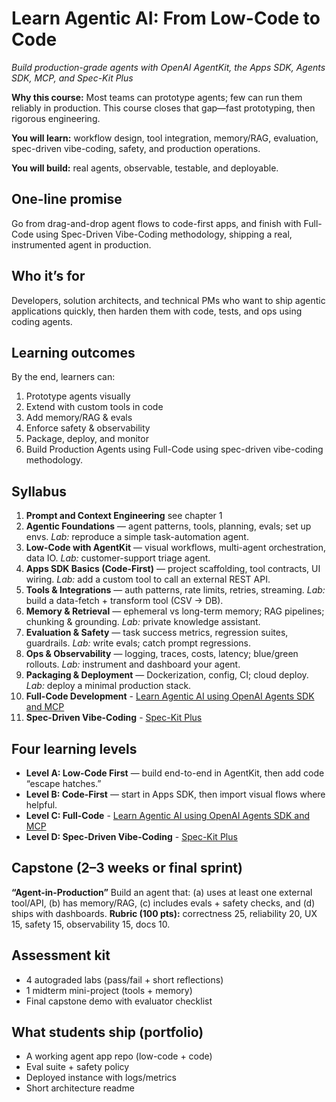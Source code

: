 # Learn Agentic AI: From Low-Code to Code
*Build production-grade agents with OpenAI AgentKit, the Apps SDK, Agents SDK, MCP, and Spec-Kit Plus*

**Why this course:** Most teams can prototype agents; few can run them reliably in production. This course closes that gap—fast prototyping, then rigorous engineering.

**You will learn:** workflow design, tool integration, memory/RAG, evaluation, spec-driven vibe-coding, safety, and production operations.

**You will build:** real agents, observable, testable, and deployable.

## One-line promise

Go from drag-and-drop agent flows to code-first apps, and finish with Full-Code using Spec-Driven Vibe-Coding methodology, shipping a real, instrumented agent in production.

## Who it’s for

Developers, solution architects, and technical PMs who want to ship agentic applications quickly, then harden them with code, tests, and ops using coding agents.

## Learning outcomes

By the end, learners can:

1. Prototype agents visually
2. Extend with custom tools in code
3. Add memory/RAG & evals
4. Enforce safety & observability
5. Package, deploy, and monitor
6. Build Production Agents using Full-Code using spec-driven vibe-coding methodology. 

## Syllabus

1. **Prompt and Context Engineering** see chapter 1
2. **Agentic Foundations** — agent patterns, tools, planning, evals; set up envs. *Lab:* reproduce a simple task-automation agent.
3. **Low-Code with AgentKit** — visual workflows, multi-agent orchestration, data IO. *Lab:* customer-support triage agent.
4. **Apps SDK Basics (Code-First)** — project scaffolding, tool contracts, UI wiring. *Lab:* add a custom tool to call an external REST API.
5. **Tools & Integrations** — auth patterns, rate limits, retries, streaming. *Lab:* build a data-fetch + transform tool (CSV → DB).
6. **Memory & Retrieval** — ephemeral vs long-term memory; RAG pipelines; chunking & grounding. *Lab:* private knowledge assistant.
7. **Evaluation & Safety** — task success metrics, regression suites, guardrails. *Lab:* write evals; catch prompt regressions.
8. **Ops & Observability** — logging, traces, costs, latency; blue/green rollouts. *Lab:* instrument and dashboard your agent.
9. **Packaging & Deployment** — Dockerization, config, CI; cloud deploy. *Lab:* deploy a minimal production stack.
10. **Full-Code Development** - [Learn Agentic AI using OpenAI Agents SDK and MCP](https://github.com/panaversity/learn-agentic-ai)
11. **Spec-Driven Vibe-Coding** - [Spec-Kit Plus](https://github.com/panaversity/spec-kit-plus)

## Four learning levels

* **Level A: Low-Code First** — build end-to-end in AgentKit, then add code “escape hatches.”
* **Level B: Code-First** — start in Apps SDK, then import visual flows where helpful.
* **Level C: Full-Code** - [Learn Agentic AI using OpenAI Agents SDK and MCP](https://github.com/panaversity/learn-agentic-ai)
* **Level D: Spec-Driven Vibe-Coding** - [Spec-Kit Plus](https://github.com/panaversity/spec-kit-plus)

## Capstone (2–3 weeks or final sprint)

**“Agent-in-Production”**
Build an agent that: (a) uses at least one external tool/API, (b) has memory/RAG, (c) includes evals + safety checks, and (d) ships with dashboards.
**Rubric (100 pts):** correctness 25, reliability 20, UX 15, safety 15, observability 15, docs 10.

## Assessment kit

* 4 autograded labs (pass/fail + short reflections)
* 1 midterm mini-project (tools + memory)
* Final capstone demo with evaluator checklist

## What students ship (portfolio)

* A working agent app repo (low-code + code)
* Eval suite + safety policy
* Deployed instance with logs/metrics
* Short architecture readme


